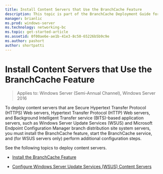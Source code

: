 ```yaml
---
title: Install Content Servers that Use the BranchCache Feature
description: This topic is part of the BranchCache Deployment Guide for Windows Server 2016, which demonstrates how to deploy BranchCache in distributed and hosted cache modes to optimize WAN bandwidth usage in branch offices
manager: brianlic
ms.prod: windows-server
ms.technology: networking-bc
ms.topic: get-started-article
ms.assetid: 0f00ae6e-ae1b-41e3-8c50-65226b5b9c9e
ms.author: pashort
author: shortpatti
---
```

# Install Content Servers that Use the BranchCache Feature

>Applies to: Windows Server (Semi-Annual Channel), Windows Server 2016

To deploy content servers that are Secure Hypertext Transfer Protocol (HTTPS)  Web servers, Hypertext Transfer Protocol (HTTP)  Web servers, and Background Intelligent Transfer service (BITS)-based application servers, such as Windows Server Update Services (WSUS) and Microsoft Endpoint Configuration Manager branch distribution site system servers, you must install the BranchCache feature, start the BranchCache service, and (for WSUS servers only) perform additional configuration steps.  
  
See the following topics to deploy content servers.  
  
-   [Install the BranchCache Feature](Install-the-BranchCache-Feature.md)  
  
-   [Configure Windows Server Update Services &#40;WSUS&#41; Content Servers](configure-wsus-content-servers.md)  
  


